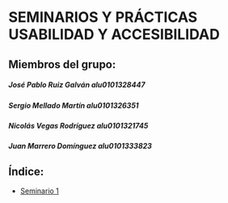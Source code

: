 # SEMINARIOS Y PRÁCTICAS USABILIDAD Y ACCESIBILIDAD

## Miembros del grupo:

##### José Pablo Ruiz Galván alu0101328447

##### Sergio Mellado Martín alu0101326351

##### Nicolás Vegas Rodríguez alu0101321745

##### Juan Marrero Domínguez alu0101333823

## Índice: 

* [Seminario 1](https://github.com/alu0101333823/Usabilidad-Y-Accesibilidad/tree/main/Seminario%201)



